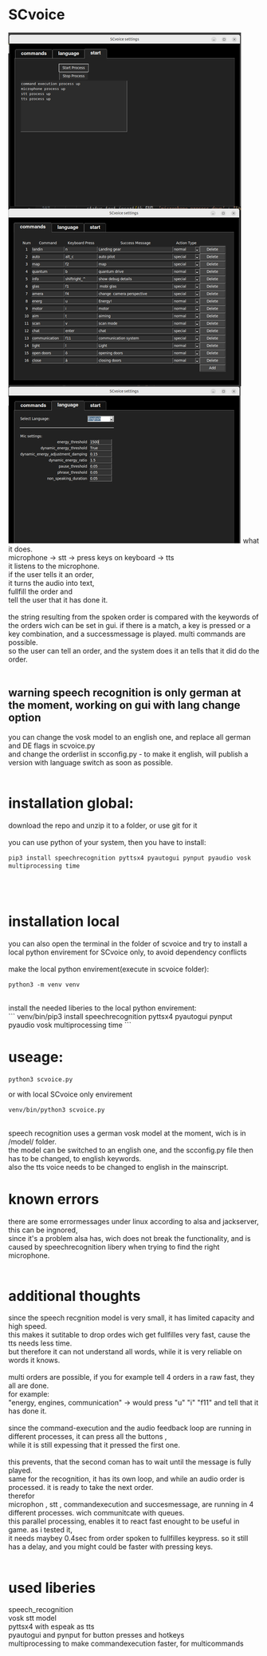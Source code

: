# SCvoice
<img src="https://raw.githubusercontent.com/mimikri/SCvoice/main/preview.jpg">
what it does.
<br>
microphone -> stt -> press keys on keyboard -> tts
<br>
it listens to the microphone.<br>
if the user tells it an order, <br>
it turns the audio into text, <br>
fullfill the order and <br>
tell the user that it has done it.<br>

<br>
the string resulting from the spoken order is compared with the keywords of the orders wich can be set in gui.
if there is a match, a key is pressed or a key combination, and a successmessage is played. multi commands are possible.
<br>
so the user can tell an order, and the system does it an tells that it did do the order.
<br>
<br>

## warning speech recognition is only german at the moment, working on gui with lang change option<br>
you can change the vosk model to an english one, and replace all german and DE flags in scvoice.py<br>
and change the orderlist in scconfig.py - to make it english, will publish a version with language switch as soon as possible.<br>
<br>

# installation global:  <br>
download the repo and unzip it to a folder, or use git for it<br>
<br>
you can use python of your system, then you have to install: <br>
```
pip3 install speechrecognition pyttsx4 pyautogui pynput pyaudio vosk multiprocessing time
```
<br>
<br>

# installation local<br>
you can also open the terminal in the folder of scvoice and try to install a local python envirement for SCvoice only, to avoid dependency conflicts<br>
<br>
make the local python envirement(execute in scvoice folder): <br>
```
python3 -m venv venv
```
<br>
install the needed liberies to the local python envirement: <br>
```
venv/bin/pip3 install speechrecognition pyttsx4 pyautogui pynput pyaudio vosk multiprocessing time
```
<br>

# useage:<br>
```
python3 scvoice.py 
```
or with local SCvoice only envirement<br>
```
venv/bin/python3 scvoice.py 
```
<br>
speech recognition uses a german vosk model at the moment, wich is in /model/ folder.<br>
the model can be switched to an english one, and the scconfig.py file then has to be changed, to english keywords. <br>
also the tts voice needs to be changed to english in the mainscript. <br>

# known errors<br>
there are some errormessages under linux according to alsa and jackserver, this can be ingnored, <br>
since it's a problem alsa has, wich does not break the functionality, and is caused by speechrecognition libery when trying to find the right microphone.<br>
<br>

# additional thoughts<br>
since the speech recgnition model is very small, it has limited capacity and high speed.<br>
this makes it sutitable to drop ordes wich get fullfilles very fast, cause the tts needs less time.<br>
but therefore it can not understand all words, while it is very reliable on words it knows.<br>
<br>
multi orders are possible, if you for example tell 4 orders in a raw fast, they all are done.<br>
for example:<br>
"energy, engines, communication" -> would press "u" "i" "f11" and tell that it has done it.<br>
<br>
since the command-execution and the audio feedback loop are running in different processes, it can press all the buttons ,<br> 
while it is still expessing that it pressed the first one.  <br>
<br>
this prevents, that the second coman has to wait until the message is fully played.<br>
same for the recognition, it has its own loop, and while an audio order is processed. it is ready to take the next order.<br>
therefor<br>
microphon , stt , commandexecution and succesmessage, are running in 4 different processes. wich communitcate with queues.<br>
this parallel processing, enables it to react fast enought to be useful in game. as i tested it, <br>
it needs maybey 0.4sec from order spoken to fullfilles keypress. so it still has a delay, and you might could be faster with pressing keys.<br>
<br>

# used liberies <br>
speech_recognition<br>
vosk stt model<br>
pyttsx4 with espeak as tts<br>
pyautogui and pynput for button presses and hotkeys<br>
multiprocessing to make commandexecution faster, for multicommands<br>




